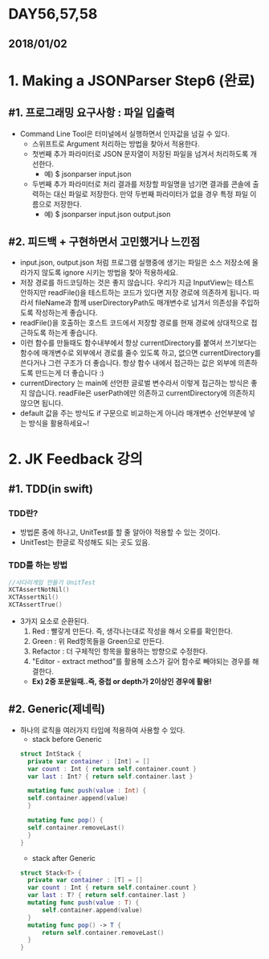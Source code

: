 # DAY56,57,58

## 2018/01/02


# 1. Making a JSONParser Step6 (완료)

## #1. 프로그래밍 요구사항 : 파일 입출력
- Command Line Tool은 터미널에서 실행하면서 인자값을 넘길 수 있다.
  - 스위프트로 Argument 처리하는 방법을 찾아서 적용한다.
  - 첫번째 추가 파라미터로 JSON 문자열이 저장된 파일을 넘겨서 처리하도록 개선한다.
    - 예) $ jsonparser input.json
  - 두번째 추가 파라미터로 처리 결과를 저장할 파일명을 넘기면 결과를 콘솔에 출력하는 대신 파일로 저장한다. 만약 두번째 파라미터가 없을 경우 특정 파일 이름으로 저장한다.
    - 예) $ jsonparser input.json output.json

## #2. 피드백 + 구현하면서 고민했거나 느낀점
  - input.json, output.json 처럼 프로그램 실행중에 생기는 파일은 소스 저장소에 올라가지 않도록 ignore 시키는 방법을 찾아 적용하세요.
  - 저장 경로를 하드코딩하는 것은 좋지 않습니다. 우리가 지금 InputView는 테스트 안하지만 readFile()을 테스트하는 코드가 있다면 저장 경로에 의존하게 됩니다. 따라서 fileName과 함께 userDirectoryPath도 매개변수로 넘겨서 의존성을 주입하도록 작성하는게 좋습니다.
  - readFile()을 호출하는 호스트 코드에서 저장할 경로를 현재 경로에 상대적으로 접근하도록 하는게 좋습니다.
  - 이런 함수를 만들때도 함수내부에서 항상 currentDirectory를 붙여서 쓰기보다는 함수에 매개변수로 외부에서 경로를 줄수 있도록 하고, 없으면 currentDirectory를 쓴다거나 그런 구조가 더 좋습니다. 항상 함수 내에서 접근하는 값은 외부에 의존하도록 만드는게 더 좋습니다 :)
  - currentDirectory 는 main에 선언한 글로벌 변수라서 이렇게 접근하는 방식은 좋지 않습니다. readFile은 userPath에만 의존하고 currentDirectory에 의존하지 않으면 됩니다.
  - default 값을 주는 방식도 if 구문으로 비교하는게 아니라 매개변수 선언부분에 넣는 방식을 활용하세요~!

# 2. JK Feedback 강의

## #1. TDD(in swift)

### TDD란?
  - 방법론 중에 하나고, UnitTest를 할 줄 알아야 적용할 수 있는 것이다.
  - UnitTest는 한글로 작성해도 되는 곳도 있음.

### TDD를 하는 방법
  ```swift
  //사다리게임 만들기 UnitTest
  XCTAssertNotNil()
  XCTAssertNil()
  XCTAssertTrue()
  ```

  - 3가지 요소로 순환된다.
    1. Red : 빨갛게 만든다. 즉, 생각나는대로 작성을 해서 오류를 확인한다.
    2. Green : 위 Red항목들을 Green으로 만든다.
    3. Refactor : 더 구체적인 항목을 활용하는 방향으로 수정한다.
    4. "Editor - extract method"를 활용해 소스가 길어 함수로 빼야되는 경우를 해결한다.
      - **Ex) 2중 포문일때..즉, 중첩 or depth가 2이상인 경우에 활용!**

## #2. Generic(제네릭)
  - 하나의 로직을 여러가지 타입에 적용하여 사용할 수 있다.
    - stack before Generic
    ```swift
    struct IntStack {
      private var container : [Int] = []
      var count : Int { return self.container.count }
      var last : Int? { return self.container.last }

      mutating func push(value : Int) {
      self.container.append(value)
      }

      mutating func pop() {
      self.container.removeLast()
      }
    }
    ```
    - stack after Generic
    ```swift
    struct Stack<T> {
      private var container : [T] = []
      var count : Int { return self.container.count }
      var last : T? { return self.container.last }
      mutating func push(value : T) {
          self.container.append(value)
      }
      mutating func pop() -> T {
          return self.container.removeLast()
      }
    }
    ```
